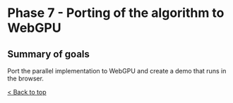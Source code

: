 # Phase 7 - Porting of the algorithm to WebGPU

## Summary of goals
Port the parallel implementation to WebGPU and create a demo that runs in the browser.

[< Back to top](../README.md)
